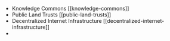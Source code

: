 - Knowledge Commons [[knowledge-commons]]
- Public Land Trusts [[public-land-trusts]]
- Decentralized Internet Infrastructure [[decentralized-internet-infrastructure]]
-
